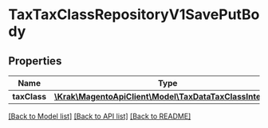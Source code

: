 # TaxTaxClassRepositoryV1SavePutBody

## Properties
Name | Type | Description | Notes
------------ | ------------- | ------------- | -------------
**taxClass** | [**\Krak\MagentoApiClient\Model\TaxDataTaxClassInterface**](TaxDataTaxClassInterface.md) |  | 

[[Back to Model list]](../README.md#documentation-for-models) [[Back to API list]](../README.md#documentation-for-api-endpoints) [[Back to README]](../README.md)


